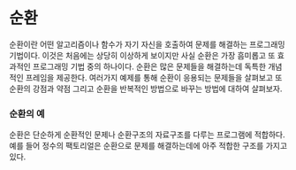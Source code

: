# 순환
순환이란 어떤 알고리즘이나 함수가 자기 자신을 호출하여 문제를 해결하는 프로그래밍 기법이다. 이것은 처음에는 상당히 이상하게 보이지만 사실 순환은 가장 흠미롭고 또 효과적인 프로그래밍 기법 중의 하나이다. 순환은 많은 문제들을 해결하는데 독특한 개념적인 프레임을 제공한다. 여러가지 예제를 통해 순환이 응용되는 문제들을 살펴보고 또 순환의 강점과 약점 그리고 순환을 반복적인 방법으로 바꾸는 방법에 대하여 살펴보자.
### 순환의 예
순환은 단순하게 순환적인 문제나 순환구조의 자료구조를 다루는 프로그램에 적합하다. 예를 들어 정수의 팩토리얼은 순환으로 문제를 해결하는데에 아주 적합한 구조를 가지고 있다.
